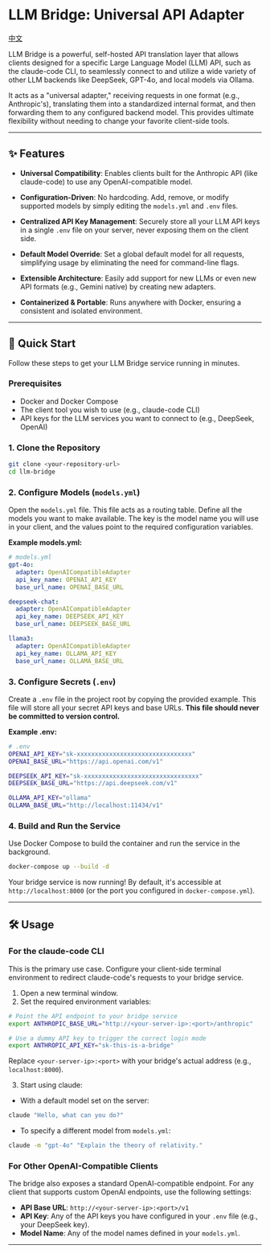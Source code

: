 # LLM Bridge: Universal API Adapter

[中文](./README-cn.md)

LLM Bridge is a powerful, self-hosted API translation layer that allows clients designed for a specific Large Language Model (LLM) API, such as the claude-code CLI, to seamlessly connect to and utilize a wide variety of other LLM backends like DeepSeek, GPT-4o, and local models via Ollama.

It acts as a "universal adapter," receiving requests in one format (e.g., Anthropic's), translating them into a standardized internal format, and then forwarding them to any configured backend model. This provides ultimate flexibility without needing to change your favorite client-side tools.

---

## ✨ Features

- **Universal Compatibility**: Enables clients built for the Anthropic API (like claude-code) to use any OpenAI-compatible model.

- **Configuration-Driven**: No hardcoding. Add, remove, or modify supported models by simply editing the `models.yml` and `.env` files.

- **Centralized API Key Management**: Securely store all your LLM API keys in a single `.env` file on your server, never exposing them on the client side.

- **Default Model Override**: Set a global default model for all requests, simplifying usage by eliminating the need for command-line flags.

- **Extensible Architecture**: Easily add support for new LLMs or even new API formats (e.g., Gemini native) by creating new adapters.

- **Containerized & Portable**: Runs anywhere with Docker, ensuring a consistent and isolated environment.

---

## 🚀 Quick Start

Follow these steps to get your LLM Bridge service running in minutes.

### Prerequisites

- Docker and Docker Compose
- The client tool you wish to use (e.g., claude-code CLI)
- API keys for the LLM services you want to connect to (e.g., DeepSeek, OpenAI)

### 1. Clone the Repository

```bash
git clone <your-repository-url>
cd llm-bridge
```

### 2. Configure Models (`models.yml`)

Open the `models.yml` file. This file acts as a routing table. Define all the models you want to make available. The key is the model name you will use in your client, and the values point to the required configuration variables.

**Example models.yml:**

```yaml
# models.yml
gpt-4o:
  adapter: OpenAICompatibleAdapter
  api_key_name: OPENAI_API_KEY
  base_url_name: OPENAI_BASE_URL

deepseek-chat:
  adapter: OpenAICompatibleAdapter
  api_key_name: DEEPSEEK_API_KEY
  base_url_name: DEEPSEEK_BASE_URL

llama3:
  adapter: OpenAICompatibleAdapter
  api_key_name: OLLAMA_API_KEY
  base_url_name: OLLAMA_BASE_URL
```

### 3. Configure Secrets (`.env`)

Create a `.env` file in the project root by copying the provided example. This file will store all your secret API keys and base URLs. **This file should never be committed to version control.**

**Example .env:**

```bash
# .env
OPENAI_API_KEY="sk-xxxxxxxxxxxxxxxxxxxxxxxxxxxxxxxx"
OPENAI_BASE_URL="https://api.openai.com/v1"

DEEPSEEK_API_KEY="sk-xxxxxxxxxxxxxxxxxxxxxxxxxxxxxxxx"
DEEPSEEK_BASE_URL="https://api.deepseek.com/v1"

OLLAMA_API_KEY="ollama"
OLLAMA_BASE_URL="http://localhost:11434/v1"
```

### 4. Build and Run the Service

Use Docker Compose to build the container and run the service in the background.

```bash
docker-compose up --build -d
```

Your bridge service is now running! By default, it's accessible at `http://localhost:8000` (or the port you configured in `docker-compose.yml`).

---

## 🛠️ Usage

### For the claude-code CLI

This is the primary use case. Configure your client-side terminal environment to redirect claude-code's requests to your bridge service.

1. Open a new terminal window.
2. Set the required environment variables:

```bash
# Point the API endpoint to your bridge service
export ANTHROPIC_BASE_URL="http://<your-server-ip>:<port>/anthropic"

# Use a dummy API key to trigger the correct login mode
export ANTHROPIC_API_KEY="sk-this-is-a-bridge"
```

Replace `<your-server-ip>:<port>` with your bridge's actual address (e.g., `localhost:8000`).

3. Start using claude:

- With a default model set on the server:

```bash
claude "Hello, what can you do?"
```

- To specify a different model from `models.yml`:

```bash
claude -m "gpt-4o" "Explain the theory of relativity."
```

### For Other OpenAI-Compatible Clients

The bridge also exposes a standard OpenAI-compatible endpoint. For any client that supports custom OpenAI endpoints, use the following settings:

- **API Base URL**: `http://<your-server-ip>:<port>/v1`
- **API Key**: Any of the API keys you have configured in your `.env` file (e.g., your DeepSeek key).
- **Model Name**: Any of the model names defined in your `models.yml`.

---


